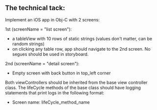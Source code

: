 ## The technical tack:

Implement an iOS app in Obj-C with 2 screens:  

1st (screenName = "list screen"):
* a tableView with 10 rows of static strings (values don't matter, can be random strings)
* on clicking any table row, app should navigate to the 2nd screen. No segues should be used in storyboard.

2nd (screenName = "detail screen"):
* Empty screen with back button in top_left corner

Both viewControllers should be inherited from the base view controller class. The lifeCycle methods of the base class should have logging statements that print logs in the following format:  
* Screen name: lifeCycle_method_name
